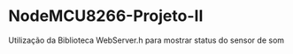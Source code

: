 # NodeMCU8266-Projeto-II

Utilização da Biblioteca WebServer.h para mostrar status do sensor de som
